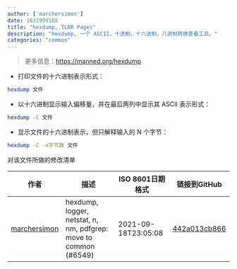 ```yaml
---
author: ['marchersimon']
date: 1631999108
title: "hexdump, TLDR Pages"
description: "hexdump, 一个 ASCII，十进制，十六进制，八进制转换查看工具。"
categories: "common"
---
```

> 更多信息：<https://manned.org/hexdump>.

- 打印文件的十六进制表示形式：

```bash
hexdump 文件
```

- 以十六进制显示输入偏移量，并在最后两列中显示其 ASCII 表示形式：

```bash
hexdump -C 文件
```

- 显示文件的十六进制表示，但只解释输入的 N 个字节：

```bash
hexdump -C -n字节数 文件
```
对该文件所做的修改清单


作者 | 描述 | ISO 8601日期格式 | 链接到GitHub
------|-----|-----|-----
[marchersimon](mailto:50295997+marchersimon@users.noreply.github.com) | hexdump, logger, netstat, n, nm, pdfgrep: move to common (#6549) | 2021-09-18T23:05:08 | [442a013cb866](https://github.com/tldr-pages/tldr/commit/442a013cb86602dfb50e4beb8bd2f66dc97e117d)

